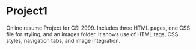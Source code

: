 # Project1
Online resume Project for CSI 2999.  Includes three HTML pages, one CSS file for styling, and an images folder. It shows use of HTML tags, CSS styles, navigation tabs, and image integration.  
